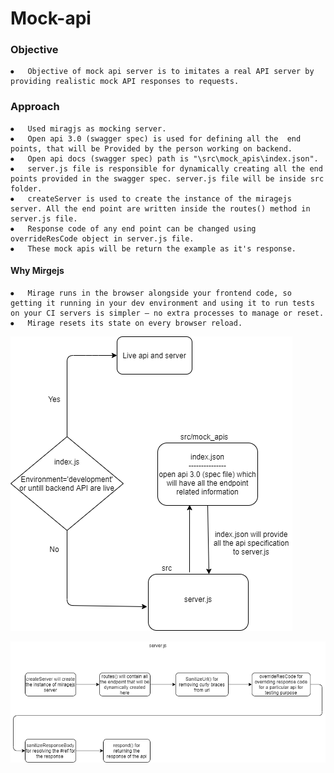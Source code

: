 # Mock-api

### Objective

    ⦁	Objective of mock api server is to imitates a real API server by providing realistic mock API responses to requests.
    
### Approach

    ⦁	Used miragjs as mocking server.
    ⦁	Open api 3.0 (swagger spec) is used for defining all the  end points, that will be Provided by the person working on backend.
    ⦁	Open api docs (swagger spec) path is "\src\mock_apis\index.json". 
    ⦁	server.js file is responsible for dynamically creating all the end points provided in the swagger spec. server.js file will be inside src folder. 
    ⦁	createServer is used to create the instance of the miragejs server. All the end point are written inside the routes() method in server.js file.
    ⦁	Response code of any end point can be changed using overrideResCode object in server.js file.
    ⦁	These mock apis will be return the example as it's response.

 #### Why Mirgejs
    ⦁   Mirage runs in the browser alongside your frontend code, so getting it running in your dev environment and using it to run tests on your CI servers is simpler – no extra processes to manage or reset.
    ⦁   Mirage resets its state on every browser reload.



![mock api workflow](/assets/mock_api_workflow.png "mock api workflow")

![server.js workflow](/assets/mock_api_serverjs_workflow.png "server.js workflow")


